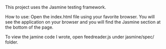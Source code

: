 This project uses the Jasmine testing framework.

How to use:
Open the index.html file using your favorite browser.
You will see the application on your browser and you will find the Jasmine section at the bottom of the page.

To view the jamine code I wrote, open feedreader.js under jasmine/spec/ folder.